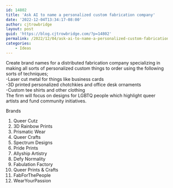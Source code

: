 ```yaml
---
id: 14802
title: 'Ask AI to name a personalized custom fabrication company'
date: '2022-12-04T13:34:17-08:00'
author: cjtrowbridge
layout: post
guid: 'https://blog.cjtrowbridge.com/?p=14802'
permalink: /2022/12/04/ask-ai-to-name-a-personalized-custom-fabrication-company/
categories:
    - Ideas
---
```


Create brand names for a distributed fabrication company specializing in making all sorts of personalized custom things to order using the following sorts of techniques;  
-Laser cut metal for things like business cards  
-3D printed personalized chotchkies and office desk ornaments  
-Custom tee shirts and other clothing  
The firm will focus on designs for LGBTQ people which highlight queer artists and fund community initiatives.

Brands

1. Queer Cutz
2. 3D Rainbow Prints
3. Prismatic Wear
4. Queer Crafts
5. Spectrum Designs
6. Pride Prints
7. Allyship Artistry
8. Defy Normality
9. Fabulation Factory
10. Queer Prints &amp; Crafts
11. FabForThePeople
12. WearYourPassion